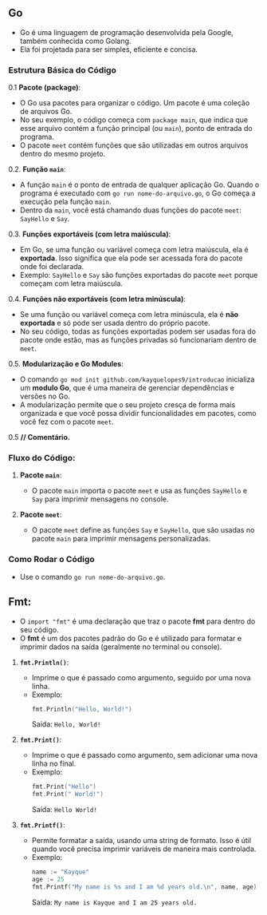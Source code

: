 ## Go
- Go é uma linguagem de programação desenvolvida pela Google, também conhecida como Golang.
- Ela foi projetada para ser simples, eficiente e concisa.

### Estrutura Básica do Código

0.1 **Pacote (package)**: 
   - O Go usa pacotes para organizar o código. Um pacote é uma coleção de arquivos Go. 
   - No seu exemplo, o código começa com `package main`, que indica que esse arquivo contém a função principal (ou `main`), ponto de entrada do programa.
   - O pacote `meet` contém funções que são utilizadas em outros arquivos dentro do mesmo projeto.

0.2. **Função `main`**:
   - A função `main` é o ponto de entrada de qualquer aplicação Go. Quando o programa é executado com `go run nome-do-arquivo.go`, o Go começa a execução pela função `main`.
   - Dentro da `main`, você está chamando duas funções do pacote `meet`: `SayHello` e `Say`.

0.3. **Funções exportáveis (com letra maiúscula)**:
   - Em Go, se uma função ou variável começa com letra maiúscula, ela é **exportada**. Isso significa que ela pode ser acessada fora do pacote onde foi declarada.
   - Exemplo: `SayHello` e `Say` são funções exportadas do pacote `meet` porque começam com letra maiúscula.
   
0.4. **Funções não exportáveis (com letra minúscula)**:
   - Se uma função ou variável começa com letra minúscula, ela é **não exportada** e só pode ser usada dentro do próprio pacote.
   - No seu código, todas as funções exportadas podem ser usadas fora do pacote onde estão, mas as funções privadas só funcionariam dentro de `meet`.

0.5. **Modularização e Go Modules**:
   - O comando `go mod init github.com/kayquelopes9/introducao` inicializa um **modulo Go**, que é uma maneira de gerenciar dependências e versões no Go.
   - A modularização permite que o seu projeto cresça de forma mais organizada e que você possa dividir funcionalidades em pacotes, como você fez com o pacote `meet`.

0.5 **// Comentário.**

### Fluxo do Código:

1. **Pacote `main`**:
   - O pacote `main` importa o pacote `meet` e usa as funções `SayHello` e `Say` para imprimir mensagens no console.
   
2. **Pacote `meet`**:
   - O pacote `meet` define as funções `Say` e `SayHello`, que são usadas no pacote `main` para imprimir mensagens personalizadas.
### Como Rodar o Código
- Use o comando `go run nome-do-arquivo.go`. 


## Fmt:
- O `import "fmt"` é uma declaração que traz o pacote **fmt** para dentro do seu código.
- O **fmt** é um dos pacotes padrão do Go e é utilizado para formatar e imprimir dados na saída (geralmente no terminal ou console).

1. **`fmt.Println()`**: 
   - Imprime o que é passado como argumento, seguido por uma nova linha.
   - Exemplo:
     ```go
     fmt.Println("Hello, World!")
     ```
     Saída: `Hello, World!`

2. **`fmt.Print()`**: 
   - Imprime o que é passado como argumento, sem adicionar uma nova linha no final.
   - Exemplo:
     ```go
     fmt.Print("Hello")
     fmt.Print(" World!")
     ```
     Saída: `Hello World!`

3. **`fmt.Printf()`**: 
   - Permite formatar a saída, usando uma string de formato. Isso é útil quando você precisa imprimir variáveis de maneira mais controlada.
   - Exemplo:
     ```go
     name := "Kayque"
     age := 25
     fmt.Printf("My name is %s and I am %d years old.\n", name, age)
     ```
     Saída: `My name is Kayque and I am 25 years old.`
